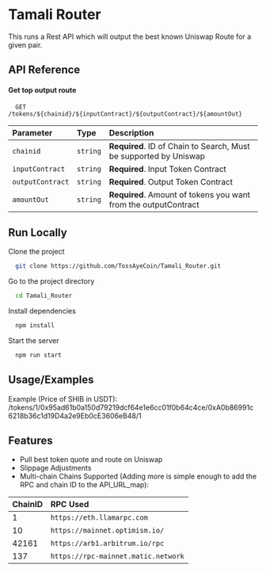 
# Tamali Router 

This runs a Rest API which will output the best known Uniswap Route for a given pair. 



## API Reference

#### Get top output route

```http
  GET /tokens/${chainid}/${inputContract}/${outputContract}/${amountOut}
```

| Parameter | Type     | Description                       |
| :-------- | :------- | :-------------------------------- |
| `chainid`      | `string` | **Required**. ID of Chain to Search, Must be supported by Uniswap |
| `inputContract`      | `string` | **Required**. Input Token Contract |
| `outputContract`      | `string` | **Required**. Output Token Contract |
| `amountOut`      | `string` | **Required**. Amount of tokens you want from the outputContract|


## Run Locally

Clone the project

```bash
  git clone https://github.com/TossAyeCoin/Tamali_Router.git
```

Go to the project directory

```bash
  cd Tamali_Router
```

Install dependencies

```bash
  npm install
```

Start the server

```bash
  npm run start
```


## Usage/Examples

Example (Price of SHIB in USDT): /tokens/1/0x95ad61b0a150d79219dcf64e1e6cc01f0b64c4ce/0xA0b86991c6218b36c1d19D4a2e9Eb0cE3606eB48/1


## Features

- Pull best token quote and route on Uniswap
- Slippage Adjustments
- Multi-chain
Chains Supported (Adding more is simple enough to add the RPC and chain ID to the API_URL_map):


| ChainID | RPC Used     |
| :-------- | :------- |
| 1 | `https://eth.llamarpc.com` |
| 10 | `https://mainnet.optimism.io/` |
| 42161 | `https://arb1.arbitrum.io/rpc` |
| 137 | `https://rpc-mainnet.matic.network` |

